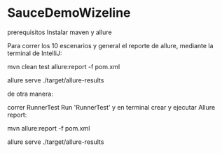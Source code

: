 # SauceDemoWizeline

prerequisitos Instalar maven y allure 

Para correr los 10 escenarios y general el reporte de allure, mediante la terminal de IntelliJ:

mvn clean test allure:report -f pom.xml

allure serve ./target/allure-results

de otra manera:

correr RunnerTest Run 'RunnerTest'
y en terminal crear y ejecutar Allure report:

mvn allure:report -f pom.xml

allure serve ./target/allure-results




